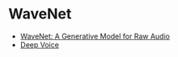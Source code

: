 # WaveNet

* [WaveNet: A Generative Model for Raw Audio](https://arxiv.org/pdf/1609.03499.pdf)
* [Deep Voice](https://arxiv.org/pdf/1702.07825.pdf)